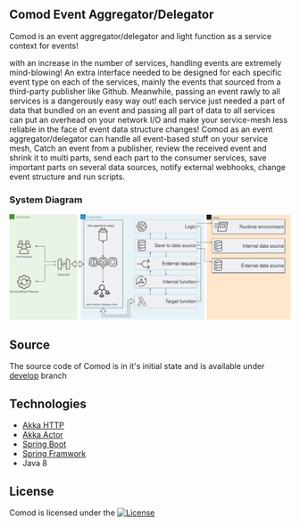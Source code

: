 ## Comod Event Aggregator/Delegator

Comod is an event aggregator/delegator and light function as a service context for events!

with an increase in the number of services, handling events are extremely mind-blowing! An extra interface needed to be designed for each specific event type on each of the services, mainly the events that sourced from a third-party publisher like Github. Meanwhile, passing an event rawly to all services is a dangerously easy way out! each service just needed a part of data that bundled on an event and passing all part of data to all services can put an overhead on your network I/O and make your service-mesh less reliable in the face of event data structure changes! Comod as an event aggregator/delegator can handle all event-based stuff on your service mesh, Catch an event from a publisher, review the received event and shrink it to multi parts, send each part to the consumer services, save important parts on several data sources, notify external webhooks, change event structure and run scripts.

### System Diagram

![module diagram](/assets/sys_diagram.svg?sanitize=1)

## Source

The source code of Comod is in it's initial state and is available under [develop](https://github.com/makbn/comod/tree/develop) branch
## Technologies

* [Akka HTTP](https://doc.akka.io/docs/akka-http/current/introduction.html)
* [Akka Actor](https://doc.akka.io/docs/akka/current/guide/introduction.html)
* [Spring Boot](https://spring.io/projects/spring-boot)
* [Spring Framwork](https://spring.io/projects/spring-framework)
* Java 8


## License

Comod is licensed under the [![License](https://img.shields.io/badge/License-Apache%202.0-blue.svg)](https://opensource.org/licenses/Apache-2.0)
